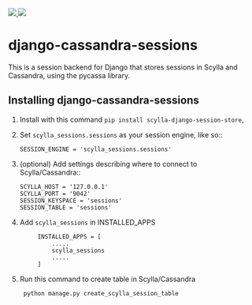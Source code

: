 <a href="https://codecov.io/gh/mwaaas/scylla_django_session_store">
  <img src="https://codecov.io/gh/mwaaas/scylla_django_session_store/branch/master/graph/badge.svg" />
</a>
<a class="badge-align" href="https://www.codacy.com/app/francismwangi152/scylla_django_session_store?utm_source=github.com&amp;utm_medium=referral&amp;utm_content=mwaaas/scylla_django_session_store&amp;utm_campaign=Badge_Grade"><img src="https://api.codacy.com/project/badge/Grade/9309a2b02a934da0854fb53a4621d705"/></a>


django-cassandra-sessions
=========================

This is a session backend for Django that stores sessions in Scylla and Cassandra,
using the pycassa library.  

Installing django-cassandra-sessions
------------------------------------

1. Install with this command ``pip install scylla-django-session-store``, 

2. Set ``scylla_sessions.sessions`` as your session engine, like so::

       SESSION_ENGINE = 'scylla_sessions.sessions'


3. (optional) Add settings describing where to connect to Scylla/Cassandra::

       SCYLLA_HOST = '127.0.0.1'  
       SCYLLA_PORT = '9042'
       SESSION_KEYSPACE = 'sessions'
       SESSION_TABLE = 'sessions'
       
4. Add ``scylla_sessions``  in INSTALLED_APPS
        
            INSTALLED_APPS = [
                .....
                scylla_sessions
                .....
            ]
       
5. Run this command to create table in Scylla/Cassandra
        
        python manage.py create_scylla_session_table